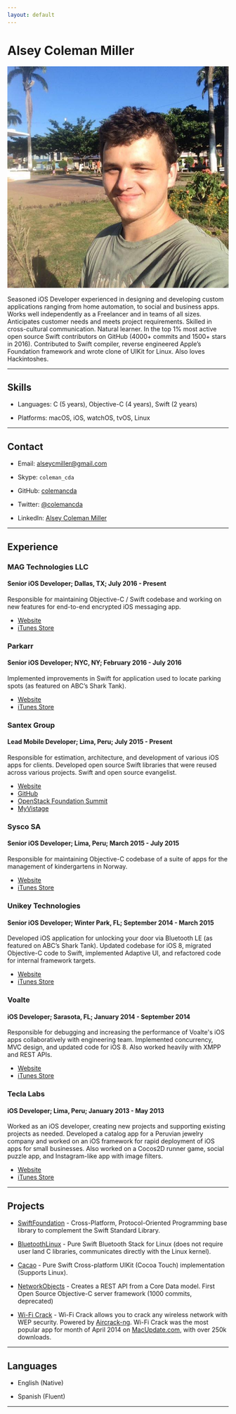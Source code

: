 ```yaml
---
layout: default
---
```


# Alsey Coleman Miller

<img class="profile-picture" src="images/avatar.jpg">

Seasoned iOS Developer experienced in designing and developing custom applications ranging from home automation, to social and business apps. Works well independently as a Freelancer and in teams of all sizes. Anticipates customer needs and meets project requirements. Skilled in cross-cultural communication. Natural learner. In the top 1% most active open source Swift contributors on GitHub (4000+ commits and 1500+ stars in 2016). Contributed to Swift compiler, reverse engineered Apple’s Foundation framework and wrote clone of UIKit for Linux. Also loves Hackintoshes.

----

## Skills

- Languages: C (5 years), Objective-C (4 years), Swift (2 years)

- Platforms: macOS, iOS, watchOS, tvOS, Linux

----

## Contact

* Email: [alseycmiller@gmail.com](mailto:alseycmiller@gmail.com)

* Skype: `coleman_cda`

* GitHub: [colemancda](https://github.com/colemancda)

* Twitter: [@colemancda](https://twitter.com/colemancda)

* LinkedIn: [Alsey Coleman Miller](https://www.linkedin.com/in/colemancda/)

----

## Experience

### MAG Technologies LLC
#### Senior iOS Developer; Dallas, TX; July 2016 - Present
Responsible for maintaining Objective-C / Swift codebase and working on new features for end-to-end encrypted iOS messaging app.

- [Website](http://www.sayfeapp.com)
- [iTunes Store](https://itunes.apple.com/us/app/sayfe-secure-private-messenger/id1050787926)

### Parkarr
#### Senior iOS Developer; NYC, NY; February 2016 - July 2016
Implemented improvements in Swift for application used to locate parking spots (as featured on ABC’s Shark Tank).

- [Website](http://www.parkarr.com)
- [iTunes Store](https://itunes.apple.com/us/app/parkarr/id1061745625)

### Santex Group
#### Lead Mobile Developer; Lima, Peru; July 2015 - Present
Responsible for estimation, architecture, and development of various iOS apps for clients. Developed open source Swift libraries that were reused across various projects. Swift and open source evangelist.

- [Website](http://www.santexgroup.com)
- [GitHub](https://github.com/Santex-Mobile)
- [OpenStack Foundation Summit](https://github.com/OpenStack-mobile/summit-app-ios)
- [MyVistage](https://itunes.apple.com/us/app/my-vistage/id891220703)

### Sysco SA
#### Senior iOS Developer; Lima, Peru; March 2015 - July 2015
Responsible for maintaining Objective-C codebase of a suite of apps for the management of kindergartens in Norway.

- [Website](https://vigilo.no)
- [iTunes Store](https://itunes.apple.com/us/app/vigilo-foresatt-barnehage/id771731428)

### Unikey Technologies
#### Senior iOS Developer; Winter Park, FL; September 2014 - March 2015
Developed iOS application for unlocking your door via Bluetooth LE (as featured on ABC’s Shark Tank). Updated codebase for iOS 8, migrated Objective-C code to Swift, implemented Adaptive UI, and refactored code for internal framework targets. 

- [Website](http://www.unikey.com)
- [iTunes Store](https://itunes.apple.com/us/app/kevo-your-phone-is-now-your-key/id685604951)

### Voalte
#### iOS Developer; Sarasota, FL; January 2014  - September 2014
Responsible for debugging and increasing the performance of Voalte's iOS apps collaboratively with engineering team. Implemented concurrency, MVC design, and updated code for iOS 8. Also worked heavily with XMPP and REST APIs.

- [Website](http://www.voalte.com)
- [iTunes Store](https://itunes.apple.com/us/app/voalte-one/id350193462)

### Tecla Labs
#### iOS Developer; Lima, Peru; January 2013 - May 2013
Worked as an iOS developer, creating new projects and supporting existing projects as needed. Developed a catalog app for a Peruvian jewelry company and worked on an iOS framework for rapid deployment of iOS apps for small businesses. Also worked on a Cocos2D runner game, social puzzle app, and Instagram-like app with image filters.

- [Website](http://www.teclalabs.com)
- [iTunes Store](https://itunes.apple.com/gb/app/aldo-co.-encuentra-tu-anillo/id648603114)

----

## Projects

- [SwiftFoundation](https://github.com/PureSwift/SwiftFoundation ) - Cross-Platform, Protocol-Oriented Programming base library to complement the Swift Standard Library.

- [BluetoothLinux](https://github.com/PureSwift/BluetoothLinux) - Pure Swift Bluetooth Stack for Linux (does not require user land C libraries, communicates directly with the Linux kernel).

- [Cacao](https://github.com/PureSwift/Cacao) - Pure Swift Cross-platform UIKit (Cocoa Touch) implementation (Supports Linux).

- [NetworkObjects](https://github.com/colemancda/NetworkObjects) - Creates a REST API from a Core Data model. First Open Source Objective-C server framework (1000 commits, deprecated)

- [Wi-Fi Crack](https://github.com/colemancda/Wi-Fi-Crack) - Wi-Fi Crack allows you to crack any wireless network with WEP security. Powered by [Aircrack-ng](http://www.aircrack-ng.org). Wi-Fi Crack was the most popular app for month of April 2014 on [MacUpdate.com](https://www.macupdate.com/app/mac/46004/wi-fi+crack), with over 250k downloads. 

----

## Languages

- English (Native)

- Spanish (Fluent)

--- 

